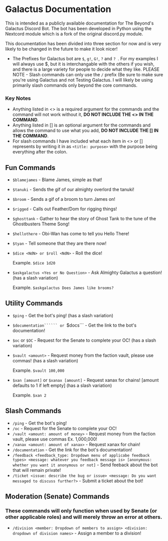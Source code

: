 # Galactus Documentation
This is intended as a publicly available documentation for The Beyond's Galactus Discord Bot. 
The bot has been developed in Python using the Nextcord module which is a fork of the original discord.py module. 

This documentation has been divided into three section for now and is very likely to be changed in the future to make it look nicer!

* The Prefixes for Galactus bot are ```$```, ```g!```, ```G!```, ```?``` and ```? ```. For my examples I will always use \$, but it is interchangable with the others if you wish, and there is a large variety for people to decide what they like. 
PLEASE NOTE - Slash commands can only use the ```/``` prefix (Be sure to make sure you're using Galactus and not Testing Galactus. 
   I will likely be using primarily slash commands only beyond the core commands. 

### Key Notes
* Anything listed in \<> is a required argument for the commands and the command will not work without it, __DO NOT INCLUDE THE \<> IN THE COMMAND__.
* Anything listed in \[] is an optional argument for the commands and allows the command to use what you add, __DO NOT INCLUDE THE \[] IN THE COMMAND__.
* For slash commands I have included what each item in <> or [] represents by writing it in as ```<title: purpose>``` with the purpose being everything after the colon. 

## Fun Commands
* ```$blamejames``` - Blame James, simple as that!
* ```$tanuki``` - Sends the gif of our almighty overlord the tanuki!
* ```$broom``` - Sends a gif of a broom to turn James on!
* ```$rigged``` - Calls out Feather/Dom for rigging things!
* ```$ghosttank``` - Gather to hear the story of Ghost Tank to the tune of the Ghostbusters Theme Song!
* ```$hellothere``` - Obi-Wan has come to tell you Hello There!
* ```$tyan``` - Tell someone that they are there now!
* ```$dice <NdN> or $roll <NdN>``` - Roll the dice!
   
   Example. ```$dice 1d20```
* ```$askgalactus <Yes or No Question>``` - Ask Almighty Galactus a question! (has a slash variation)
   
   Example. ```$askgalactus Does James like brooms?```

## Utility Commands
* ```$ping``` - Get the bot's ping! (has a slash variation)
* ```$documentation`````` or ```$docs``` - Get the link to the bot's documentation!
* ```$oc``` or ```$OC``` - Request for the Senate to complete your OC! (has a slash variation)
* ```$vault <amount>``` - Request money from the faction vault, please use commas! (has a slash variation)
   
   Example. ```$vault 100,000```
* ```$xan [amount]``` or ```$xanax [amount]``` - Request xanax for chains! [amount defaults to 1 if left empty] (has a slash variation)
   
   Example. ```$xan 2```

## Slash Commands
* ```/ping``` - Get the bot's ping! 
* ```/oc``` - Request for the Senate to complete your OC! 
* ```/vault <amount: amount of money>``` - Request money from the faction vault, please use commas Ex. 1,000,000!
* ```/xanax <amount: amount of xanax>``` - Request xanax for chain!
* ```/documentation``` - Get the link for the bot's documentation!
* ```/feedback <feedback_type: Dropdown menu of applicabe feedback types> <message: whatever you feedback message is> [anonymous: whether you want it anonymous or not]``` - Send feeback about the bot that will remain private!
* ```/ticket <issue: describe the bug or issue> <message: Do you want messaged to discuss further?>``` - Submit a ticket about the bot!

## Moderation (Senate) Commands
### These commands will only function when used by Senate (or other applicable roles) and will merely throw an error at others. 
* ```/division <member: Dropdown of members to assign> <division: dropdown of division names>``` - Assign a member to a division!

